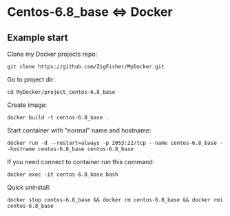 Centos-6.8_base <=> Docker
==========================

## Example start

Clone my Docker projects repo:

	git clone https://github.com/ZigFisher/MyDocker.git

Go to project dir:

	cd MyDocker/project_centos-6.8_base

Create image:

	docker build -t centos-6.8_base .

Start container with "normal" name and hostname:

	docker run -d --restart=always -p 2053:22/tcp --name centos-6.8_base --hostname centos-6.8_base centos-6.8_base

If you need connect to container run this command:

	docker exec -it centos-6.8_base bash

Quick uninstall:

	docker stop centos-6.8_base && docker rm centos-6.8_base && docker rmi centos-6.8_base

